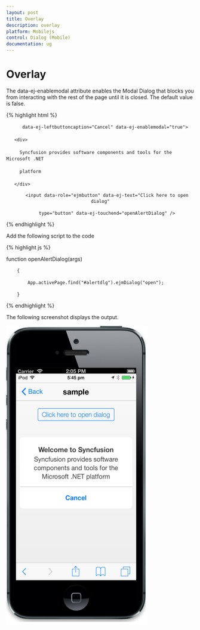 ```yaml
---
layout: post
title: Overlay
description: overlay
platform: Mobilejs
control: Dialog (Mobile)
documentation: ug
---
```


# Overlay

The data-ej-enablemodal attribute enables the Modal Dialog that blocks you from interacting with the rest of the page until it is closed. The default value is false.

{% highlight html %}



<div id="alertdlg" data-role="ejmdialog" data-ej-title="Welcome to Syncfusion"

          data-ej-leftbuttoncaption="Cancel" data-ej-enablemodal="true">

       <div>

         Syncfusion provides software components and tools for the Microsoft .NET  

         platform

       </div>

</div>

<div style="text-align: center">

         <input data-role="ejmbutton" data-ej-text="Click here to open dialog"

         type="button" data-ej-touchend="openAlertDialog" />

</div>



{% endhighlight %}



Add the following script to the code

{% highlight js %}



function openAlertDialog(args)

        {

            App.activePage.find("#alertdlg").ejmDialog("open");

        }





{% endhighlight %}



The following screenshot displays the output.

![](Overlay_images/Overlay_img1.png)



